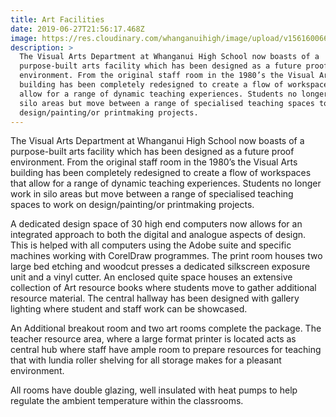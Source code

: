 ```yaml
---
title: Art Facilities
date: 2019-06-27T21:56:17.468Z
image: https://res.cloudinary.com/whanganuihigh/image/upload/v1561600664/facilities/Art_Facilities_-_Combined.jpg
description: >
  The Visual Arts Department at Whanganui High School now boasts of a
  purpose-built arts facility which has been designed as a future proof
  environment. From the original staff room in the 1980’s the Visual Arts
  building has been completely redesigned to create a flow of workspaces that
  allow for a range of dynamic teaching experiences. Students no longer work in
  silo areas but move between a range of specialised teaching spaces to work on
  design/painting/or printmaking projects.
---
```

The Visual Arts Department at Whanganui High School now boasts of a purpose-built arts facility which has been designed as a future proof environment. From the original staff room in the 1980’s the Visual Arts building has been completely redesigned to create a flow of workspaces that allow for a range of dynamic teaching experiences. Students no longer work in silo areas but move between a range of specialised teaching spaces to work on design/painting/or printmaking projects.

A dedicated design space of 30 high end computers now allows for an integrated approach to both the digital and analogue aspects of design. This is helped with all computers using the Adobe suite and specific machines working with CorelDraw programmes. The print room houses two large bed etching and woodcut presses a dedicated silkscreen exposure unit and a vinyl cutter. An enclosed quite space houses an extensive collection of Art resource books where students move to gather additional resource material. The central hallway has been designed with gallery lighting where student and staff work can be showcased.

An Additional breakout room and two art rooms complete the package. The teacher resource area, where a large format printer is located acts as central hub where staff have ample room to prepare resources for teaching that with lundia roller shelving for all storage makes for a pleasant environment.  

All rooms have double glazing, well insulated with heat pumps to help regulate the ambient temperature within the classrooms.
